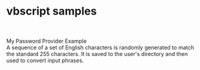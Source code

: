 # vbscript samples
<br><br>
My Password Provider Example
<br>
A sequence of a set of English characters is randomly generated to match the standard 255 characters. It is saved to the user's directory and then used to convert input phrases.
